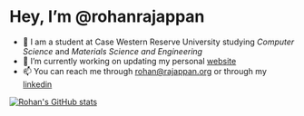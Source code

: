 # Hey, I’m @rohanrajappan
- 👀 I am a student at Case Western Reserve University studying *Computer Science* and *Materials Science and Engineering*
- 🌱 I’m currently working on updating my personal [website](https://rajappan.org)
- 📫 You can reach me through [rohan@rajappan.org](mailto:rohan@rajappan.org) or through my [linkedin](https://linkedin.com/in/rohanrajappan)

[![Rohan's GitHub stats](https://github-readme-stats.vercel.app/api?username=rohanrajappan&show_icons=true&theme=github_dark_dimmed&hide_rank=true&hide=issues,contribs,stars)](https://github.com/anuraghazra/github-readme-stats)

<!---
rohanrajappan/rohanrajappan is a ✨ special ✨ repository because its `README.md` (this file) appears on your GitHub profile.
You can click the Preview link to take a look at your changes.
--->
